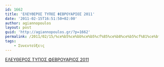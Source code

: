 ```yaml
---
id: 1662
title: 'ΕΛΕΥΘΕΡΟΣ ΤΥΠΟΣ ΦΕΒΡΟΥΑΡΙΟΣ 2011'
date: '2011-02-15T16:51:50+02:00'
author: agiannopoulos
layout: post
guid: 'http://agiannopoulos.gr/?p=1662'
permalink: /2011/02/15/%ce%b5%ce%bb%ce%b5%cf%85%ce%b8%ce%b5%cf%81%ce%bf%cf%83-%cf%84%cf%85%cf%80%ce%bf%cf%83-%cf%86%ce%b5%ce%b2%cf%81%ce%bf%cf%85%ce%b1%cf%81%ce%b9%ce%bf%cf%83-2011/
tags:
    - Συνεντεύξεις
---
```


[ΕΛΕΥΘΕΡΟΣ ΤΥΠΟΣ ΦΕΒΡΟΥΑΡΙΟΣ 2011](/wp-content/uploads/2012/04/ceb5cebbceb5cf85ceb8ceb5cf81cebfcf83-cf84cf85cf80cebfcf83-cf86ceb5ceb2cf81cebfcf85ceb1cf81ceb9cebfcf83-2011.docx)